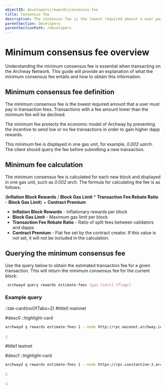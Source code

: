 ```yaml
---
objectID: developers|rewards|consensus-fee
title: Consensus fee
description: The consensus fee is the lowest required amount a user pays in transaction fees.
parentSection: Developers
parentSectionPath: /developers
---
```


# Minimum consensus fee overview

Understanding the minimum consensus fee is essential when transacting on the Archway Network. This guide will provide an explanation of what the minimum consensus fee entails and how to obtain this information.

## Minimum consensus fee definition

The minimum consensus fee is the lowest required amount that a user must pay in transaction fees. Transactions with a fee amount lower than the minimum fee will be declined.

The minimum fee protects the economic model of Archway by preventing the incentive to send low or no fee transactions in order to gain higher dapp rewards.

This minimum fee is displayed in one gas unit, for example, *0.002 uarch*. The client should query the fee before submitting a new transaction.

## Minimum fee calculation

The minimum consensus fee is calculated for each new block and displayed in one gas unit, such as *0.002 arch*. The formula for calculating the fee is as follows:

(**Inflation Block Rewards** / **Block Gas Limit** \* **Transaction Fee Rebate Ratio** - **Block Gas Limit**) + **Contract Premium**

- **Inflation Block Rewards** - Inflationary rewards per block
- **Block Gas Limit** - Maximum gas limit per block
- **Transaction Fee Rebate Ratio** - Ratio of split fees between validators and dapps
- **Contract Premium** - Flat fee set by the contract creator. If this value is not set, it will not be included in the calculation.

## Querying the minimum consensus fee

Use the query below to obtain the estimated transaction fee for a given transaction. This will return the minimum consensus fee for the current block:

```bash 
 archwayd query rewards estimate-fees [gas-limit] [flags]
```

### Example query



::tab-card{noOfTabs=2}
#title0
mainnet

#desc0
::highlight-card

```bash
archwayd q rewards estimate-fees 1 --node http://rpc.mainnet.archway.io/ --chain-id archway-1 --output json | jq -r '.gas_unit_price | (.amount + .denom)'
```

::

#title1
testnet

#desc1
::highlight-card

```bash
archwayd q rewards estimate-fees 1 --node https://rpc.constantine-3.archway.tech:443 --chain-id constantine-3 --output json | jq -r '.gas_unit_price | (.amount + .denom)'
```


::

::